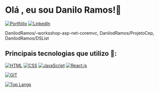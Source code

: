 # Olá , eu sou Danilo Ramos!👋
[![Portfólio](https://img.shields.io/badge/website-000000?style=for-the-badge&logo=About.me&logoColor=white)](https://lojadbr.lojavirtualnuvem.com.br/admin/themes/settings/active/#instatheme=pagina-de-inicio)
[![LinkedIn](https://img.shields.io/badge/LinkedIn-0077B5?style=for-the-badge&logo=linkedin&logoColor=white)](https://www.linkedin.com/in/danilo-ramos-b01315250/)

DanilodRamos/-worksshop-asp-net-coremvc, DanilodRamos/ProjetoCep, DanilodRamos/DSList
## Principais tecnologias que utilizo 🔧:
[![HTML](https://img.shields.io/badge/HTML5-E34F26?style=for-the-badge&logo=html5&logoColor=white)]()
[![CSS](https://img.shields.io/badge/CSS3-1572B6?style=for-the-badge&logo=css3&logoColor=white)]()
[![JavaScript](https://img.shields.io/badge/JavaScript-F7DF1E?style=for-the-badge&logo=javascript&logoColor=black)]()
[![React.js](https://img.shields.io/badge/React-20232A?style=for-the-badge&logo=react&logoColor=61DAFB)]()

[![GIT](https://img.shields.io/badge/GIT-E44C30?style=for-the-badge&logo=git&logoColor=white)]()

[![Top Langs](https://github-readme-stats.vercel.app/api/top-langs/?username=dithan&layout=compact&theme=tokyonight)](https://github.com/anuraghazra/github-readme-stats)

